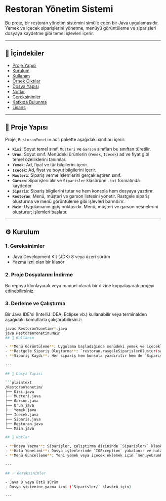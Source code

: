 # Restoran Yönetim Sistemi

Bu proje, bir restoran yönetim sistemini simüle eden bir Java uygulamasıdır. Yemek ve içecek siparişlerini yönetme, menüyü görüntüleme ve siparişleri dosyaya kaydetme gibi temel işlevleri içerir.

---

## 📂 İçindekiler

- [Proje Yapısı](#proje-yapısı)  
- [Kurulum](#kurulum)  
- [Kullanım](#kullanım)  
- [Örnek Çıktılar](#örnek-çıktılar)  
- [Dosya Yapısı](#dosya-yapısı)  
- [Notlar](#notlar)  
- [Gereksinimler](#gereksinimler)  
- [Katkıda Bulunma](#katkıda-bulunma)  
- [Lisans](#lisans)

---

## 📘 Proje Yapısı

Proje, `RestoranYonetim` adlı pakette aşağıdaki sınıfları içerir:

- **`Kisi`**: Soyut temel sınıf. `Musteri` ve `Garson` sınıfları bu sınıftan türetilir.
- **`Urun`**: Soyut sınıf. Menüdeki ürünlerin (`Yemek`, `Icecek`) ad ve fiyat gibi temel özelliklerini tanımlar.
- **`Yemek`**: Ad, fiyat ve tür bilgilerini içerir.
- **`Icecek`**: Ad, fiyat ve boyut bilgilerini içerir.
- **`Musteri`**: Sipariş verme işlemlerini gerçekleştiren sınıf.
- **`Garson`**: Siparişleri alır ve `Siparisler` klasörüne `.txt` formatında kaydeder.
- **`Siparis`**: Sipariş bilgilerini tutar ve hem konsola hem dosyaya yazdırır.
- **`Restoran`**: Menü, müşteri ve garson listesini yönetir. Rastgele sipariş oluşturma ve menü görüntüleme gibi işlevleri barındırır.
- **`Main`**: Uygulamanın giriş noktasıdır. Menü, müşteri ve garson nesnelerini oluşturur; işlemleri başlatır.

---

## ⚙️ Kurulum

### 1. Gereksinimler

- Java Development Kit (JDK) 8 veya üzeri sürüm
- Yazma izni olan bir klasör

### 2. Proje Dosyalarını İndirme

Bu repoyu klonlayarak veya manuel olarak bir dizine kopyalayarak projeyi edinebilirsiniz.

### 3. Derleme ve Çalıştırma

Bir Java IDE'si (IntelliJ IDEA, Eclipse vb.) kullanabilir veya terminalden aşağıdaki komutlarla çalıştırabilirsiniz:

```bash
javac RestoranYonetim/*.java
java RestoranYonetim.Main
## 🚀 Kullanım

- **Menü Görüntüleme**: Uygulama başladığında menüdeki yemek ve içecekler konsola yazdırılır.
- **Rastgele Sipariş Oluşturma**: `restoran.rasgeleSiparislerOlustur(sayi)` metodu ile istenen sayıda sipariş rastgele oluşturulur.
- **Sipariş Kaydı**: Her sipariş hem konsola yazdırılır hem de `Siparisler/` klasöründe `siparis_1.txt`, `siparis_2.txt` gibi dosyalara kaydedilir.

---

## 📁 Dosya Yapısı

```plaintext
/RestoranYonetim/
├── Kisi.java
├── Musteri.java
├── Garson.java
├── Urun.java
├── Yemek.java
├── Icecek.java
├── Siparis.java
├── Restoran.java
└── Main.java

## 📌 Notlar

- **Dosya Yazma**: Siparişler, çalıştırma dizininde `Siparisler/` klasörüne yazılır. Yazma izni gereklidir.
- **Hata Yönetimi**: Dosya işlemlerinde `IOException` yakalanır ve hata mesajı konsola yazdırılır.
- **Menü Güncelleme**: Yeni yemek veya içecek eklemek için `menuyeUrunEkle()` metodu kullanılabilir.

---

## ✅ Gereksinimler

- Java 8 veya üstü sürüm
- Dosya sistemine yazma izni (`Siparisler/` klasörü için)

---
